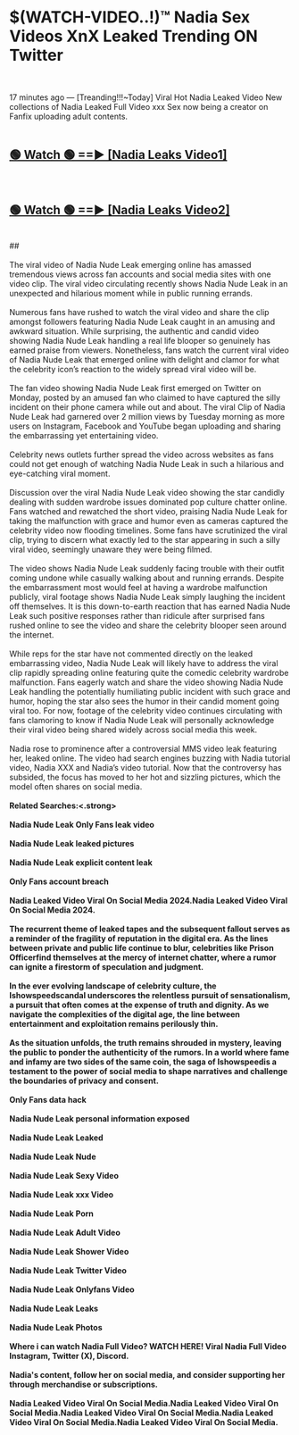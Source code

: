 # $(WATCH-VIDEO..!)™ Nadia Sex Videos XnX Leaked Trending ON Twitter<br>
<br>

17 minutes ago — [Treanding!!!~Today] Viral Hot Nadia Leaked Video New collections of Nadia Leaked Full Video xxx Sex now being a creator on Fanfix uploading adult contents.
<br>
 <br>

##  <a href="https://best2vid.blogspot.com?title=Nadia">🟢 Watch 🟢 ==► [Nadia Leaks Video1]</a><br>
  <br>

##  <a href="https://best2vid.blogspot.com?title=Nadia">🟢 Watch 🟢 ==► [Nadia Leaks Video2]</a><br>
  <br>
  ##
  <br>
  <br>
The viral video of Nadia Nude Leak emerging online has amassed tremendous views across fan accounts and social media sites with one video clip. The viral video circulating recently shows Nadia Nude Leak in an unexpected and hilarious moment while in public running errands.
<br><br>
Numerous fans have rushed to watch the viral video and share the clip amongst followers featuring Nadia Nude Leak caught in an amusing and awkward situation. While surprising, the authentic and candid video showing Nadia Nude Leak handling a real life blooper so genuinely has earned praise from viewers. Nonetheless, fans watch the current viral video of Nadia Nude Leak that emerged online with delight and clamor for what the celebrity icon’s reaction to the widely spread viral video will be.
<br><br>
The fan video showing Nadia Nude Leak first emerged on Twitter on Monday, posted by an amused fan who claimed to have captured the silly incident on their phone camera while out and about. The viral Clip of Nadia Nude Leak had garnered over 2 million views by Tuesday morning as more users on Instagram, Facebook and YouTube began uploading and sharing the embarrassing yet entertaining video.
<br><br>
Celebrity news outlets further spread the video across websites as fans could not get enough of watching Nadia Nude Leak in such a hilarious and eye-catching viral moment.
<br><br>
Discussion over the viral Nadia Nude Leak video showing the star candidly dealing with sudden wardrobe issues dominated pop culture chatter online. Fans watched and rewatched the short video, praising Nadia Nude Leak for taking the malfunction with grace and humor even as cameras captured the celebrity video now flooding timelines. Some fans have scrutinized the viral clip, trying to discern what exactly led to the star appearing in such a silly viral video, seemingly unaware they were being filmed.
<br><br>
The video shows Nadia Nude Leak suddenly facing trouble with their outfit coming undone while casually walking about and running errands. Despite the embarrassment most would feel at having a wardrobe malfunction publicly, viral footage shows Nadia Nude Leak simply laughing the incident off themselves. It is this down-to-earth reaction that has earned Nadia Nude Leak such positive responses rather than ridicule after surprised fans rushed online to see the video and share the celebrity blooper seen around the internet.
<br><br>
While reps for the star have not commented directly on the leaked embarrassing video, Nadia Nude Leak will likely have to address the viral clip rapidly spreading online featuring quite the comedic celebrity wardrobe malfunction. Fans eagerly watch and share the video showing Nadia Nude Leak handling the potentially humiliating public incident with such grace and humor, hoping the star also sees the humor in their candid moment going viral too. For now, footage of the celebrity video continues circulating with fans clamoring to know if Nadia Nude Leak will personally acknowledge their viral video being shared widely across social media this week.
<br><br>
Nadia rose to prominence after a controversial MMS video leak featuring her, leaked online. The video had search engines buzzing with Nadia tutorial video, Nadia XXX and Nadia’s video tutorial. Now that the controversy has subsided, the focus has moved to her hot and sizzling pictures, which the model often shares on social media.
<br><br>
<strong>Related Searches:<.strong>
<br><br>
Nadia Nude Leak Only Fans leak video
<br><br>
Nadia Nude Leak leaked pictures
<br><br>
Nadia Nude Leak explicit content leak
<br><br>
Only Fans account breach
<br><br>
Nadia Leaked Video Viral On Social Media 2024.Nadia Leaked Video Viral On Social Media 2024.
<br><br>
The recurrent theme of leaked tapes and the subsequent fallout serves as a reminder of the fragility of reputation in the digital era. As the lines between private and public life continue to blur, celebrities like Prison Officerfind themselves at the mercy of internet chatter, where a rumor can ignite a firestorm of speculation and judgment.
<br><br>
In the ever evolving landscape of celebrity culture, the Ishowspeedscandal underscores the relentless pursuit of sensationalism, a pursuit that often comes at the expense of truth and dignity. As we navigate the complexities of the digital age, the line between entertainment and exploitation remains perilously thin.
<br><br>
As the situation unfolds, the truth remains shrouded in mystery, leaving the public to ponder the authenticity of the rumors. In a world where fame and infamy are two sides of the same coin, the saga of Ishowspeedis a testament to the power of social media to shape narratives and challenge the boundaries of privacy and consent.
<br><br>
Only Fans data hack
<br><br>
Nadia Nude Leak personal information exposed
<br><br>
Nadia Nude Leak Leaked
<br><br>
Nadia Nude Leak Nude
<br><br>
Nadia Nude Leak Sexy Video
<br><br>
Nadia Nude Leak xxx Video
<br><br>
Nadia Nude Leak Porn
<br><br>
Nadia Nude Leak Adult Video
<br><br>
Nadia Nude Leak Shower Video
<br><br>
Nadia Nude Leak Twitter Video
<br><br>
Nadia Nude Leak Onlyfans Video
<br><br>
Nadia Nude Leak Leaks
<br><br>
Nadia Nude Leak Photos
<br><br>
Where i can watch Nadia Full Video? WATCH HERE! Viral Nadia Full Video Instagram, Twitter (X), Discord.
<br><br>
Nadia's content, follow her on social media, and consider supporting her through merchandise or subscriptions.
<br><br>
Nadia Leaked Video Viral On Social Media.Nadia Leaked Video Viral On Social Media.Nadia Leaked Video Viral On Social Media.Nadia Leaked Video Viral On Social Media.Nadia Leaked Video Viral On Social Media.